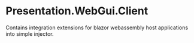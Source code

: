 # Presentation.WebGui.Client

Contains integration extensions for blazor webassembly host applications into simple injector.